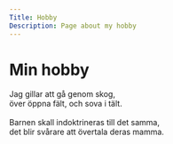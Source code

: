 ```yaml
---
Title: Hobby
Description: Page about my hobby
---
```


# Min hobby

Jag gillar att gå genom skog, <br>
över öppna fält, och sova i tält.
<br><br>
Barnen skall indoktrineras till det samma, <br>
det blir svårare att övertala deras mamma.
